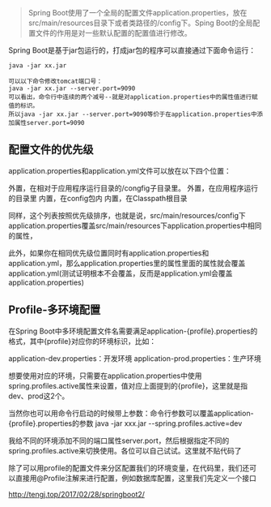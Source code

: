> Spring Boot使用了一个全局的配置文件application.properties，放在src/main/resources目录下或者类路径的/config下。Sping Boot的全局配置文件的作用是对一些默认配置的配置值进行修改。

Spring Boot是基于jar包运行的，打成jar包的程序可以直接通过下面命令运行：
```
java -jar xx.jar

可以以下命令修改tomcat端口号：
java -jar xx.jar --server.port=9090
可以看出，命令行中连续的两个减号--就是对application.properties中的属性值进行赋值的标识。
所以java -jar xx.jar --server.port=9090等价于在application.properties中添加属性server.port=9090
```

## 配置文件的优先级
application.properties和application.yml文件可以放在以下四个位置：

外置，在相对于应用程序运行目录的/congfig子目录里。
外置，在应用程序运行的目录里
内置，在config包内
内置，在Classpath根目录

同样，这个列表按照优先级排序，也就是说，src/main/resources/config下application.properties覆盖src/main/resources下application.properties中相同的属性，

此外，如果你在相同优先级位置同时有application.properties和application.yml，那么application.properties里的属性里面的属性就会覆盖application.yml(测试证明根本不会覆盖，反而是application.yml会覆盖application.properties)

## Profile-多环境配置
在Spring Boot中多环境配置文件名需要满足application-{profile}.properties的格式，其中{profile}对应你的环境标识，比如：

application-dev.properties：开发环境
application-prod.properties：生产环境

想要使用对应的环境，只需要在application.properties中使用spring.profiles.active属性来设置，值对应上面提到的{profile}，这里就是指dev、prod这2个。

当然你也可以用命令行启动的时候带上参数：命令行参数可以覆盖application-{profile}.properties的参数
java -jar xxx.jar --spring.profiles.active=dev

我给不同的环境添加不同的端口属性server.port，然后根据指定不同的spring.profiles.active来切换使用。各位可以自己试试。这里就不贴代码了

除了可以用profile的配置文件来分区配置我们的环境变量，在代码里，我们还可以直接用@Profile注解来进行配置，例如数据库配置，这里我们先定义一个接口

http://tengj.top/2017/02/28/springboot2/








